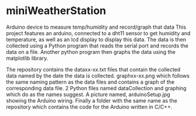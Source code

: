 # miniWeatherStation
Arduino device to measure temp/humidity and record/graph that data
This project features an arduino, connected to a dht11 sensor to get humidity and temperature, as well as an lcd display to display this data. The data is then collected using a Python program that reads the serial port and records the data on a file. Another python program then graphs the data using the matplotlib library.

The repository contains the dataxx-xx.txt files that contain the collected data named by the date the data is collected. graphxx-xx.png which follows the same naming pattern as the data files and contains a graph of the corresponding data file. 2 Python files named dataCollection and graphing which do as the names suggest. A picture named, arduinoSetup.jpg showing the Arduino wiring. Finally a folder with the same name as the repository which contains the code for the Arduino written in C/C++.
